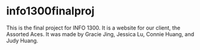 # info1300finalproj
This is the final project for INFO 1300. It is a website for our client, the Assorted Aces. It was made by Gracie Jing, Jessica Lu, Connie Huang, and Judy Huang.
